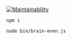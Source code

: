 [![Maintainability](https://api.codeclimate.com/v1/badges/5831ca2c9e79f0b60d11/maintainability)](https://codeclimate.com/github/F-l-e-m/frontend-project-lvl1/maintainability)

``` npm i ```

``` node bin/brain-even.js ```